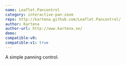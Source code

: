 ```yaml
---
name: Leaflet.Pancontrol
category: interactive-pan-zoom
repo: http://kartena.github.com/Leaflet.Pancontrol/
author: Kartena
author-url: http://www.kartena.se/
demo: 
compatible-v0:
compatible-v1: true
---
```


A simple panning control.
